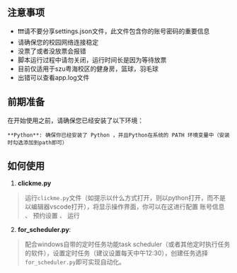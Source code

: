 ## 注意事项

* ❗❗❗请不要分享settings.json文件，此文件包含你的账号密码的重要信息
* 请确保您的校园网络连接稳定
* 没票了或者没放票会报错
* 脚本运行过程中请勿关闭，运行时间长是因为等待放票
* 目前仅适用于szu粤海校区的健身房，篮球，羽毛球
* 出错可以查看app.log文件

## 前期准备

在开始使用之前，请确保您已经安装了以下环境：

    **Python**: 确保你已经安装了 Python ，并且Python在系统的 PATH 环境变量中（安装时勾选添加到path即可）


## 如何使用
1. **clickme.py**
>运行`clickme.py`文件（如提示以什么方式打开，则以python打开，而不是以编辑器vscode打开），将显示操作界面，你可以在这进行配置 账号信息 、 预约设置 、 运行

2.  **for_scheduler.py**: 
>配合windows自带的定时任务功能task scheduler（或者其他定时执行任务的软件），设置定时任务（建议设置每天中午12:30），创建任务选择`for_scheduler.py`即可实现自动化。




